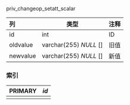 priv_changeop_setatt_scalar

| 列       | 类型                   | 注释 |
| :------- | ---------------------- | ---- |
| id       | int                    | ID   |
| oldvalue | varchar(255) *NULL* [] | 旧值 |
| newvalue | varchar(255) *NULL* [] | 新值 |

### 索引

| PRIMARY | *id* |
| :------ | ---- |
|         |      |